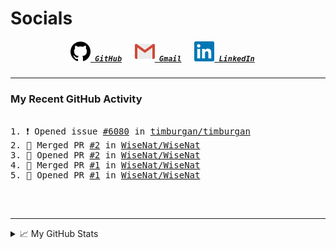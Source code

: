 <!--TODO: Email a visible URL, add tools/languages as SVGS in codeblocks--->

<!--About Me--->


<!--Tools/Languages--->


<!--Contacts--->
<h1> Socials </h1>
<h5 align="center">
	<code><a href="https://github.com/WiseNat" title="GitHub Profile"><img alt="GitHub" width=32 src="res/github.svg"> GitHub</a></code>
	&emsp;
	<code><a href="mailto:nathan88wise@gmail.com"><img alt="Gmail" width=32 src="res/gmail.svg"> Gmail</a></code>
	&emsp;
	<code><a href="https://www.linkedin.com/in/nathan-w-5592ba1b5/" title="LinkedIn Profile"><img alt="LinkedIn" width=32 src="res/linkedin.svg"> LinkedIn</a></code>
	&emsp;
</h5>

---

<h3>My Recent GitHub Activity</h3>

<pre>
<!--START_SECTION:activity-->
1. ❗️ Opened issue <a href="https://github.com/timburgan/timburgan/issues/6080">#6080</a> in <a href="https://github.com/timburgan/timburgan">timburgan/timburgan</a>
2. 🔽 Merged PR <a href="https://github.com/WiseNat/WiseNat/pull/2">#2</a> in <a href="https://github.com/WiseNat/WiseNat">WiseNat/WiseNat</a>
3. 📖 Opened PR <a href="https://github.com/WiseNat/WiseNat/pull/2">#2</a> in <a href="https://github.com/WiseNat/WiseNat">WiseNat/WiseNat</a>
4. 🔽 Merged PR <a href="https://github.com/WiseNat/WiseNat/pull/1">#1</a> in <a href="https://github.com/WiseNat/WiseNat">WiseNat/WiseNat</a>
5. 📖 Opened PR <a href="https://github.com/WiseNat/WiseNat/pull/1">#1</a> in <a href="https://github.com/WiseNat/WiseNat">WiseNat/WiseNat</a>
<!--END_SECTION:activity-->
</pre>

<br>

---

<!--GitHub Stats--->
<details>
	<summary>📈 My GitHub Stats</summary>
	<p align="center">
		<a href="https://github.com/anuraghazra/github-readme-stats">
			<img align="center" src="https://github-readme-stats.vercel.app/api?username=WiseNat&count_private=true&show_icons=true&title_color=009356&icon_color=75B79A" />
		</a>
	</p>
</details>

<!--**WiseNat/WiseNat** is a ✨ _special_ ✨ repository because its `README.md` (this file) appears on your GitHub profile.-->
